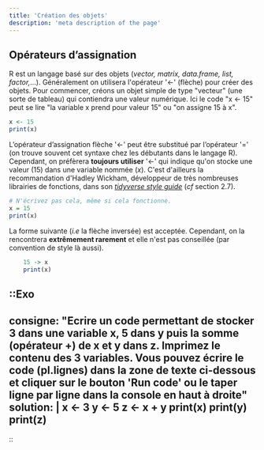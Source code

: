 ```yaml
---
title: 'Création des objets'
description: 'meta description of the page'
---
```


## Opérateurs d’assignation

R est un langage basé sur des objets (*vector, matrix, data.frame, list, factor,*...). Généralement on utilisera l'opérateur '<-' (flèche) pour créer des objets. Pour commencer, créons un objet simple de type "vecteur" (une sorte de tableau) qui contiendra une valeur numérique. Ici le code "x <- 15" peut se lire "la variable x prend pour valeur 15" ou "on assigne 15 à x".

```r
x <- 15
print(x)
```

L’opérateur d’assignation flèche '<-' peut être substitué par l’opérateur '=' (on trouve souvent cet syntaxe chez les débutants dans le langage R). Cependant, on préfèrera **toujours utiliser** '<-' qui indique qu'on stocke une valeur ($15$) dans une variable nommée $(x)$. C'est d'ailleurs la recommandation d'Hadley Wickham, développeur de très nombreuses librairies de fonctions, dans son [*tidyverse style guide*](https://style.tidyverse.org/) (*cf* section 2.7).

```r
# N'écrivez pas cela, même si cela fonctionne.
x = 15
print(x)
```

La forme suivante (*i.e* la flèche inversée) est acceptée. Cependant, on la rencontrera **extrêmement rarement** et elle n'est pas conseillée (par convention de style là aussi).

```r
    15 -> x
    print(x)
```

::Exo
---
consigne: "Ecrire un code permettant de stocker 3 dans une variable x, 5 dans y puis la somme (opérateur $+$) de x et y dans z. Imprimez le contenu des 3 variables. Vous pouvez écrire le code (pl.lignes) dans la zone de texte ci-dessous et cliquer sur le bouton 'Run code' ou le taper ligne par ligne dans la console en haut à droite"
solution: |
    x <- 3
    y <- 5
    z <- x + y
    print(x)
    print(y)
    print(z)
---
::
